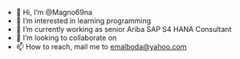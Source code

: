 - 👋 Hi, I’m @Magno69na
- 👀 I’m interested in learning programming
- 🌱 I’m currently working as senior Ariba SAP S4 HANA Consultant
- 💞️ I’m looking to collaborate on 
- 📫 How to reach, mail me to emalboda@yahoo.com

<!---
Magno69na/Magno69na is a ✨ special ✨ repository because its `README.md` (this file) appears on your GitHub profile.
You can click the Preview link to take a look at your changes.
--->
